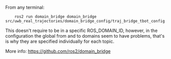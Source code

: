 From any terminal:

        ros2 run domain_bridge domain_bridge src/uwb_real_trajectories/domain_bridge_config/traj_bridge_tbot_config.yaml

This doesn't require to be in a specific ROS_DOMAIN_ID, however, in the configuration the global from and to domains seem to have problems, that's is why they are specified individually for each topic.

More info: https://github.com/ros2/domain_bridge